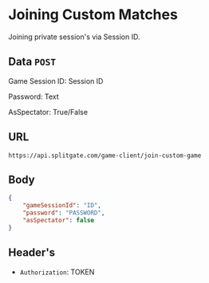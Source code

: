 # Joining Custom Matches
Joining private session's via Session ID.

## Data `POST`

Game Session ID: Session ID

Password: Text

AsSpectator: True/False 	

## URL

`https://api.splitgate.com/game-client/join-custom-game`

## Body
```json
{
	"gameSessionId": "ID",
	"password": "PASSWORD",
	"asSpectator": false
}
```

## Header's
- `Authorization`: TOKEN